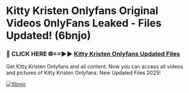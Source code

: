 # Kitty Kristen Onlyfans Original Videos 0nlyFans Leaked - Files Updated! (6bnjo)

<h3>🔴 CLICK HERE 🌐==►► <a href="https://tinyurl.com/2jnfzry5" rel="nofollow">Kitty Kristen Onlyfans Updated Files</a></h3>

Get Kitty Kristen Onlyfans and all content. Now you can access all videos and pictures of Kitty Kristen Onlyfans. New Updated Files 2025!

[![6bnjo](https://i.imgur.com/GyGTBgg.gif)](https://tinyurl.com/2jnfzry5)
